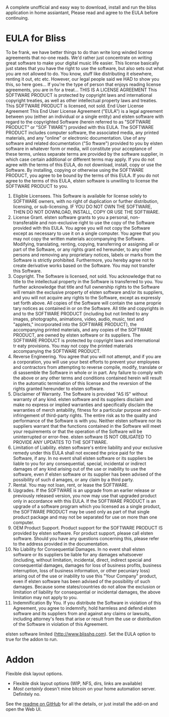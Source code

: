 A complete unofficial and easy way to download, install and run the bliss application in home assiantant, Please read and agree to the EULA before continuing.

# EULA for Bliss
To be frank, we have better things to do than write long winded license agreements that no-one reads. We'd rather just concentrate on writing great software to make your digital music life easier. This license basically just
states that you have the right to use the software, but also sets out what you are not allowed to do. You know, stuff like distributing it elsewhere, renting it out, etc etc. However, our legal people said we HAD to show you
this, so here goes... If you're the type of person that enjoys reading license agreements, you are in for a treat...
THIS IS A LICENSE AGREEMENT
This SOFTWARE PRODUCT is protected by copyright laws and international copyright treaties, as well as other intellectual property laws and treaties. This SOFTWARE PRODUCT is licensed, not sold.
End User License Agreement
This End User License Agreement ("EULA") is a legal agreement between you (either an individual or a single entity) and elsten software with regard to the copyrighted Software (herein referred to as "SOFTWARE PRODUCT" or "SOF
TWARE") provided with this EULA.   The SOFTWARE PRODUCT includes computer software, the associated media, any printed materials, and any "online" or electronic documentation. Use of any software and related documentation ("So
ftware") provided to you by elsten software in whatever form or media, will constitute your acceptance of these terms, unless separate terms are provided by the software supplier, in which case certain additional or different
 terms may apply. If you do not agree with the terms of this EULA, do not download, install, copy or use the Software. By installing, copying or otherwise using the SOFTWARE PRODUCT, you agree to be bound by the terms of this
 EULA.  If you do not agree to the terms of this EULA, elsten software is unwilling to license the SOFTWARE PRODUCT to you.
1.  Eligible Licensees. This Software is available for license solely to SOFTWARE owners, with no right of duplication or further distribution, licensing, or sub-licensing.  IF YOU DO NOT OWN THE SOFTWARE, THEN DO NOT DOWNLOAD, INSTALL, COPY OR USE THE SOFTWARE.
2.  License Grant.  elsten software grants to you a personal, non-transferable and non-exclusive right to use the copy of the Software provided with this EULA. You agree you will not copy the Software except as necessary to use it on a single computer. You agree that you may not copy the written materials accompanying the Software. Modifying, translating, renting, copying, transferring or assigning all or part of the Software, or any rights grant
ed hereunder, to any other persons and removing any proprietary notices, labels or marks from the Software is strictly prohibited.  Furthermore, you hereby agree not to create derivative works based on the Software.  You may not transfer this Software.
3.  Copyright.  The Software is licensed, not sold.  You acknowledge that no title to the intellectual property in the Software is transferred to you. You further acknowledge that title and full ownership rights to the Software will remain the exclusive property of elsten software and/or its suppliers, and you will not acquire any rights to the Software, except as expressly set forth above. All copies of the Software will contain the same proprie
tary notices as contained in or on the Software. All title and copyrights in and to the SOFTWARE PRODUCT (including but not limited to any images, photographs, animations, video, audio, music, text and "applets," incorporated into the SOFTWARE PRODUCT), the accompanying printed materials, and any copies of the SOFTWARE PRODUCT, are owned by elsten software or its suppliers.  The SOFTWARE PRODUCT is protected by copyright laws and international tr
eaty provisions.  You may not copy the printed materials  accompanying the SOFTWARE PRODUCT.
4.  Reverse Engineering.  You agree that you will not attempt, and if you are a corporation, you will use your best efforts to prevent your employees and contractors from attempting to reverse compile, modify, translate or di sassemble the Software in whole or in part. Any failure to comply with the above or any other terms and conditions contained herein will result in the automatic termination of this license and the reversion of the rights granted hereunder to elsten software.
5.  Disclaimer of Warranty. The Software is provided "AS IS" without warranty of any kind. elsten software and its suppliers disclaim and make no express or implied warranties and specifically disclaim the warranties of merch antability, fitness for a particular purpose and non-infringement of third-party rights. The entire risk as to the quality and performance of the Software is with you. Neither elsten software nor its suppliers warrant that the functions contained in the Software will meet your requirements or that the operation of the Software will be uninterrupted or error-free. elsten software IS NOT OBLIGATED TO PROVIDE ANY UPDATES TO THE SOFTWARE.
6.  Limitation of Liability. elsten software's entire liability and your exclusive remedy under this EULA shall not exceed the price paid for the Software, if any.  In no event shall elsten software or its suppliers be liable to you for any consequential, special, incidental or indirect damages of any kind arising out of the use or inability to use the software, even if elsten software or its supplier has been advised of the possibility of such d
amages, or any claim by a third party.
7.  Rental.  You may not loan, rent, or lease the SOFTWARE.
8.  Upgrades.  If the SOFTWARE is an upgrade from an earlier release or previously released version, you now may use that upgraded product only in accordance with this EULA.  If the SOFTWARE PRODUCT is an upgrade of a software program which you licensed as a single product, the SOFTWARE PRODUCT may be used only as part of that single product package and may not be separated for use on more than one computer.
9.  OEM Product Support. Product support for the SOFTWARE PRODUCT IS provided by elsten software.  For product support, please call elsten software.  Should you have any questions concerning this, please refer to the address
provided in the documentation.
10.  No Liability for Consequential Damages.  In no event shall elsten software or its suppliers be liable for any damages whatsoever (including, without limitation, incidental, direct, indirect special and consequential damages, damages for loss of business profits, business interruption, loss of business information, or other pecuniary loss) arising out of the use or inability to use this "Your Company" product, even if elsten software has been
 advised of the possibility of such damages.  Because some states/countries do not allow the exclusion or limitation of liability for consequential or incidental damages, the above limitation may not apply to you.
11.  Indemnification By You.  If you distribute the Software in violation of this Agreement, you agree to indemnify, hold harmless and defend elsten software and its suppliers from and against any claims or lawsuits, including attorney's fees that arise or result from the use or distribution of the Software in violation of this Agreement.

elsten software limited
(http://www.blisshq.com).
Set the EULA option to true for the addon to run.

# Addon
Flexible disk layout options.

* Flexible disk layout options (WIP, NFS, dirs, links are available)
* *Most certainly* doesn't mine bitcoin on your home automation server.  Definitely no.

See the [readme on GitHub](https://github.com/pssc/ha-addon-bliss) for all the details, or just install the add-on and open the Web UI.
